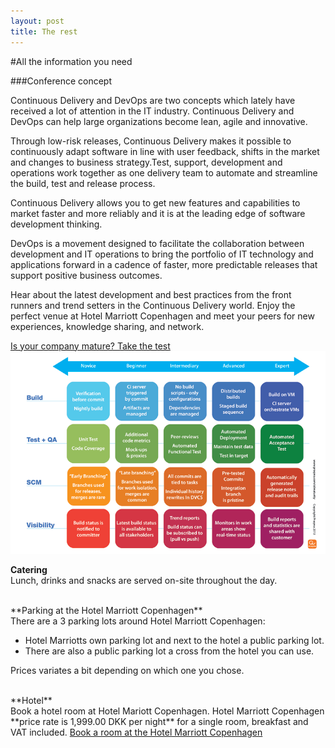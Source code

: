 ```yaml
---
layout: post
title: The rest
---
```

#All the information you need


###Conference concept<br/>

Continuous Delivery and DevOps are two concepts which lately have received a lot of attention in the IT industry.
Continuous Delivery and DevOps can help large organizations become lean, agile and innovative.
 
Through low-risk releases, Continuous Delivery makes it possible to continuously adapt software in line with user feedback, shifts in the market and changes to business strategy.Test, support, development and operations work together as one delivery team to automate and streamline the build, test and release process. 

Continuous Delivery allows you to get new features and capabilities to market faster and more reliably and it is at the leading edge of software development thinking.

DevOps is a movement designed to facilitate the collaboration between development and IT operations to bring the portfolio of IT technology and applications forward in a cadence of faster, more predictable releases that support positive business outcomes.

Hear about the latest development and best practices from the front runners and trend setters in the Continuous Delivery world. Enjoy the perfect venue at Hotel Marriott Copenhagen and meet your peers for new experiences, knowledge sharing, and network. <br/>

<a href="http://cdmi.praqma.net/">
Is your company mature? Take the test 
</a><br/>
<a href="http://cdmi.praqma.net/">
<img src="/images/maturity_model_web.png" class="stdcenter" style="width:600.">
</a><br/>

**Catering**<br/>
Lunch, drinks and snacks are served on-site throughout the day.

<br/>
**Parking at the Hotel Marriott Copenhagen**<br/>
There are a 3 parking lots around Hotel Marriott Copenhagen:
<br/>


- Hotel Marriotts own parking lot and next to the hotel a public parking lot. 
- There are also a public parking lot a cross from the hotel you can use. 

Prices variates a bit depending on which one you chose.

<br/>
**Hotel**<br/>
Book a hotel room at Hotel Mariott Copenhagen.
Hotel Marriott Copenhagen **price rate is 1,999.00 DKK per night** for a single room, breakfast and VAT included.

<a href="http://www.copenhagenmarriott.com/">
Book a room at the Hotel Marriott Copenhagen
</a><br/>